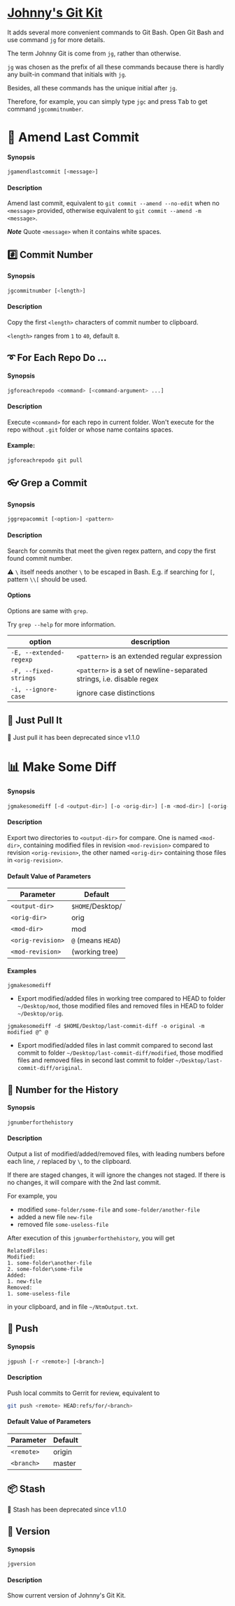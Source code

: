 # [Johnny's Git Kit](https://github.com/lxvs/jg)

It adds several more convenient commands to Git Bash. Open Git Bash and use command `jg` for more details.

The term Johnny Git is come from `jg`, rather than otherwise.

`jg` was chosen as the prefix of all these commands because there is hardly any built-in command that initials with `jg`.

Besides, all these commands has the unique initial after `jg`.

Therefore, for example, you can simply type `jgc` and press <kbd>Tab</kbd> to get command `jgcommitnumber`.



# :hammer: Amend Last Commit

#### Synopsis

```bash
jgamendlastcommit [<message>]
```

#### Description

Amend last commit, equivalent to `git commit --amend --no-edit` when no `<message>` provided, otherwise equivalent to `git commit --amend -m <message>`.

***Note*** Quote `<message>` when it contains white spaces.



## :hash: Commit Number

#### Synopsis

```bash
jgcommitnumber [<length>]
```

#### Description

Copy the first `<length>` characters of commit number to clipboard.

`<length>` ranges from `1` to `40`, default `8`.



## :curly_loop: For Each Repo Do ...

#### Synopsis

```bash
jgforeachrepodo <command> [<command-argument> ...]
```

#### Description

Execute `<command>` for each repo in current folder. Won't execute for the repo without `.git` folder or whose name contains spaces.

#### Example:
````bash
jgforeachrepodo git pull
````



## :eyeglasses: Grep a Commit

#### Synopsis

```bash
jggrepacommit [<option>] <pattern>
```

#### Description

Search for commits that meet the given regex pattern, and copy the first found commit number.

:warning: `\` itself needs another `\` to be escaped in Bash. E.g. if searching for `[`, pattern `\\[` should be used.

#### Options

Options are same with `grep`.

Try `grep --help` for more information.

| option                  | description                                                  |
| ----------------------- | ------------------------------------------------------------ |
| `-E, --extended-regexp` | `<pattern>` is an extended regular expression                |
| `-F, --fixed-strings`   | `<pattern>` is a set of newline-separated strings, i.e. disable regex |
| `-i, --ignore-case`     | ignore case distinctions                                     |



## :punch: Just Pull It

:door: Just pull it has been deprecated since v1.1.0



# :bar_chart: Make Some Diff

#### Synopsis

```bash
jgmakesomediff [-d <output-dir>] [-o <orig-dir>] [-m <mod-dir>] [<orig-revision>] [<mod-revision>]
```

#### Description

Export two directories to `<output-dir>` for compare. One is named `<mod-dir>`, containing modified files in revision `<mod-revision>` compared to revision `<orig-revision>`, the other named `<orig-dir>` containing those files in `<orig-revision>`.

#### Default Value of Parameters

| Parameter         | Default            |
| ----------------- | ------------------ |
| `<output-dir>`    | `$HOME`/Desktop/   |
| `<orig-dir>`      | orig               |
| `<mod-dir>`       | mod                |
| `<orig-revision>` | `@` (means `HEAD`) |
| `<mod-revision>`  | (working tree)     |

#### Examples

`jgmakesomediff `

* Export modified/added files in working tree compared to HEAD to folder `~/Desktop/mod`, those modified files and removed files in HEAD to folder `~/Desktop/orig`.

`jgmakesomediff -d $HOME/Desktop/last-commit-diff -o original -m modified @^ @`

* Export modified/added files in last commit compared to second last commit to folder `~/Desktop/last-commit-diff/modified`, those modified files and removed files in second last commit to folder `~/Desktop/last-commit-diff/original`.



## :musical_note: Number for the History

#### Synopsis

```bash
jgnumberforthehistory
```

#### Description

Output a list of modified/added/removed files, with leading numbers before each line, `/` replaced by `\`, to the clipboard.

If there are staged changes, it will ignore the changes not staged. If there is no changes, it will compare with the 2nd last commit.

For example, you

* modified `some-folder/some-file` and `some-folder/another-file`
* added a new file `new-file`
* removed file `some-useless-file`

After execution of this `jgnumberforthehistory`, you will get

```
RelatedFiles:
Modified:
1. some-folder\another-file
2. some-folder\some-file
Added:
1. new-file
Removed:
1. some-useless-file
```

in your clipboard, and in file `~/NtmOutput.txt`.



## :e-mail: Push

#### Synopsis

```bash
jgpush [-r <remote>] [<branch>]
```

#### Description

Push local commits to Gerrit for review, equivalent to

```bash
git push <remote> HEAD:refs/for/<branch>
```

#### Default Value of Parameters

| Parameter  | Default |
| ---------- | ------- |
| `<remote>` | origin  |
| `<branch>` | master  |



## :package: Stash

:door: Stash has been deprecated since v1.1.0



## :ear_of_rice: Version

#### Synopsis

```bash
jgversion
```

#### Description

Show current version of Johnny's Git Kit.



